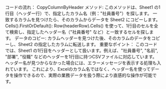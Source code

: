 コードの流れ：
CopyColumnByHeader メソッド:
このメソッドは、Sheet1 の1行目（ヘッダー行）で、指定したカラム名（例："社員番号"）を探します。
一致するカラムを見つけたら、そのカラムからデータを Sheet2 にコピーします。
Cells().FirstOrDefault():
Row(headerRow).Cells() を使って、1行目のセルを全て検索し、指定したヘッダー名（"社員番号" など）と一致するセルを探します。
データのコピー:
カラムヘッダーを見つけた後、そのカラムのデータをコピーし、Sheet2 の指定したカラムに転送します。
重要なポイント：
このコードでは、Sheet1 の1行目をヘッダーとして扱います。例えば、"社員番号", "名前", "部署", "役職" などのヘッダーを1行目に持つCSVファイルに対応しています。
ヘッダー名が見つからなかった場合には、エラーメッセージを表示する処理も入れています。
これにより、Excelのカラム名ではなく、ヘッダー名を使ってデータを操作できるので、実際の業務データを扱う際により直感的な操作が可能です。